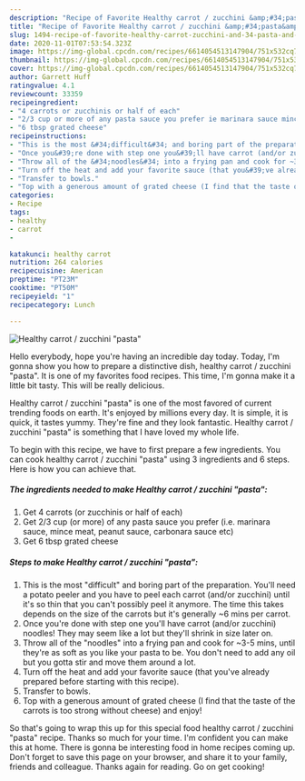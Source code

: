 ```yaml
---
description: "Recipe of Favorite Healthy carrot / zucchini &amp;#34;pasta&amp;#34;"
title: "Recipe of Favorite Healthy carrot / zucchini &amp;#34;pasta&amp;#34;"
slug: 1494-recipe-of-favorite-healthy-carrot-zucchini-and-34-pasta-and-34
date: 2020-11-01T07:53:54.323Z
image: https://img-global.cpcdn.com/recipes/6614054513147904/751x532cq70/healthy-carrot-zucchini-pasta-recipe-main-photo.jpg
thumbnail: https://img-global.cpcdn.com/recipes/6614054513147904/751x532cq70/healthy-carrot-zucchini-pasta-recipe-main-photo.jpg
cover: https://img-global.cpcdn.com/recipes/6614054513147904/751x532cq70/healthy-carrot-zucchini-pasta-recipe-main-photo.jpg
author: Garrett Huff
ratingvalue: 4.1
reviewcount: 33359
recipeingredient:
- "4 carrots or zucchinis or half of each"
- "2/3 cup or more of any pasta sauce you prefer ie marinara sauce mince meat peanut sauce carbonara sauce etc"
- "6 tbsp grated cheese"
recipeinstructions:
- "This is the most &#34;difficult&#34; and boring part of the preparation. You&#39;ll need a potato peeler and you have to peel each carrot (and/or zucchini) until it&#39;s so thin that you can&#39;t possibly peel it anymore. The time this takes depends on the size of the carrots but it&#39;s generally ~6 mins per carrot."
- "Once you&#39;re done with step one you&#39;ll have carrot (and/or zucchini) noodles! They may seem like a lot but they&#39;ll shrink in size later on."
- "Throw all of the &#34;noodles&#34; into a frying pan and cook for ~3-5 mins, until they&#39;re as soft as you like your pasta to be. You don&#39;t need to add any oil but you gotta stir and move them around a lot."
- "Turn off the heat and add your favorite sauce (that you&#39;ve already prepared before starting with this recipe)."
- "Transfer to bowls."
- "Top with a generous amount of grated cheese (I find that the taste of the carrots is too strong without cheese) and enjoy!"
categories:
- Recipe
tags:
- healthy
- carrot
- 

katakunci: healthy carrot  
nutrition: 264 calories
recipecuisine: American
preptime: "PT23M"
cooktime: "PT50M"
recipeyield: "1"
recipecategory: Lunch

---
```



![Healthy carrot / zucchini &#34;pasta&#34;](https://img-global.cpcdn.com/recipes/6614054513147904/751x532cq70/healthy-carrot-zucchini-pasta-recipe-main-photo.jpg)

Hello everybody, hope you're having an incredible day today. Today, I'm gonna show you how to prepare a distinctive dish, healthy carrot / zucchini &#34;pasta&#34;. It is one of my favorites food recipes. This time, I'm gonna make it a little bit tasty. This will be really delicious.

Healthy carrot / zucchini &#34;pasta&#34; is one of the most favored of current trending foods on earth. It's enjoyed by millions every day. It is simple, it is quick, it tastes yummy. They're fine and they look fantastic. Healthy carrot / zucchini &#34;pasta&#34; is something that I have loved my whole life.




To begin with this recipe, we have to first prepare a few ingredients. You can cook healthy carrot / zucchini &#34;pasta&#34; using 3 ingredients and 6 steps. Here is how you can achieve that.

<!--inarticleads1-->

##### The ingredients needed to make Healthy carrot / zucchini &#34;pasta&#34;:

1. Get 4 carrots (or zucchinis or half of each)
1. Get 2/3 cup (or more) of any pasta sauce you prefer (i.e. marinara sauce, mince meat, peanut sauce, carbonara sauce etc)
1. Get 6 tbsp grated cheese




<!--inarticleads2-->

##### Steps to make Healthy carrot / zucchini &#34;pasta&#34;:

1. This is the most &#34;difficult&#34; and boring part of the preparation. You&#39;ll need a potato peeler and you have to peel each carrot (and/or zucchini) until it&#39;s so thin that you can&#39;t possibly peel it anymore. The time this takes depends on the size of the carrots but it&#39;s generally ~6 mins per carrot.
1. Once you&#39;re done with step one you&#39;ll have carrot (and/or zucchini) noodles! They may seem like a lot but they&#39;ll shrink in size later on.
1. Throw all of the &#34;noodles&#34; into a frying pan and cook for ~3-5 mins, until they&#39;re as soft as you like your pasta to be. You don&#39;t need to add any oil but you gotta stir and move them around a lot.
1. Turn off the heat and add your favorite sauce (that you&#39;ve already prepared before starting with this recipe).
1. Transfer to bowls.
1. Top with a generous amount of grated cheese (I find that the taste of the carrots is too strong without cheese) and enjoy!




So that's going to wrap this up for this special food healthy carrot / zucchini &#34;pasta&#34; recipe. Thanks so much for your time. I'm confident you can make this at home. There is gonna be interesting food in home recipes coming up. Don't forget to save this page on your browser, and share it to your family, friends and colleague. Thanks again for reading. Go on get cooking!
